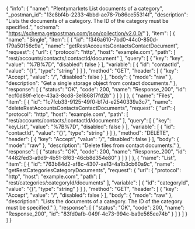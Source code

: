 {
  "info": {
    "name": "Plentymarkets List documents of a category",
    "_postman_id": "13c8bf4b-2233-4bbd-ae78-7b86ce55314f",
    "description": "Lists the documents of a category. The ID of the category must be specified.",
    "schema": "https://schema.getpostman.com/json/collection/v2.0.0/"
  },
  "item": [
    {
      "name": "Single",
      "item": [
        {
          "id": "f346a610-7bd0-44c0-850d-179a50156c9a",
          "name": "getRestAccountsContactsContactDocument",
          "request": {
            "url": {
              "protocol": "http",
              "host": "example.com",
              "path": [
                "rest/accounts/contacts/:contactId/document"
              ],
              "query": [
                {
                  "key": "key",
                  "value": "%7B%7D",
                  "disabled": false
                }
              ],
              "variable": [
                {
                  "id": "contactId",
                  "value": "{}",
                  "type": "string"
                }
              ]
            },
            "method": "GET",
            "header": [
              {
                "key": "Accept",
                "value": "*/*",
                "disabled": false
              }
            ],
            "body": {
              "mode": "raw"
            },
            "description": "Get a single storage object from contact documents."
          },
          "response": [
            {
              "status": "OK",
              "code": 200,
              "name": "Response_200",
              "id": "ecf0d89f-e1ce-43a3-8cd8-3e186817fd2b"
            }
          ]
        }
      ]
    },
    {
      "name": "Files",
      "item": [
        {
          "id": "1c7fcb33-9125-49f0-b17d-e2540339a3c7",
          "name": "deleteRestAccountsContactsContactDocuments",
          "request": {
            "url": {
              "protocol": "http",
              "host": "example.com",
              "path": [
                "rest/accounts/contacts/:contactId/documents"
              ],
              "query": [
                {
                  "key": "keyList",
                  "value": "%7B%7D",
                  "disabled": false
                }
              ],
              "variable": [
                {
                  "id": "contactId",
                  "value": "{}",
                  "type": "string"
                }
              ]
            },
            "method": "DELETE",
            "header": [
              {
                "key": "Accept",
                "value": "*/*",
                "disabled": false
              }
            ],
            "body": {
              "mode": "raw"
            },
            "description": "Delete files from contact documents."
          },
          "response": [
            {
              "status": "OK",
              "code": 200,
              "name": "Response_200",
              "id": "4482fed3-a9d9-4b51-8f63-46cb8d354e80"
            }
          ]
        }
      ]
    },
    {
      "name": "List",
      "item": [
        {
          "id": "763b84d2-af8c-4307-ae13-4a1b3cb60a9c",
          "name": "getRestCategoriesCategoryDocuments",
          "request": {
            "url": {
              "protocol": "http",
              "host": "example.com",
              "path": [
                "rest/categories/:categoryId/documents"
              ],
              "variable": [
                {
                  "id": "categoryId",
                  "value": "{}",
                  "type": "string"
                }
              ]
            },
            "method": "GET",
            "header": [
              {
                "key": "Accept",
                "value": "*/*",
                "disabled": false
              }
            ],
            "body": {
              "mode": "raw"
            },
            "description": "Lists the documents of a category. The ID of the category must be specified."
          },
          "response": [
            {
              "status": "OK",
              "code": 200,
              "name": "Response_200",
              "id": "83fd0afb-049f-4c73-994c-ba9e565ee74b"
            }
          ]
        }
      ]
    }
  ]
}